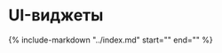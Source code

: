 # UI-виджеты

{%
    include-markdown "../index.md"
    start="<!--startWidgets-->"
    end="<!--endWidgets-->"
%}